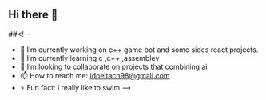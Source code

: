 ## Hi there 👋

##<!--

- 🔭 I’m currently working on c++ game bot and some sides react projects.
- 🌱 I’m currently learning c ,c++ ,assembley
- 👯 I’m looking to collaborate on projects that combining ai  
- 📫 How to reach me: idoeitach98@gmail.com 
- ⚡ Fun fact: i really like to swim 
-->
